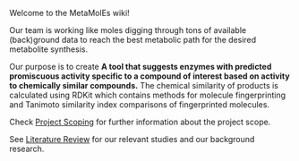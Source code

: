 Welcome to the MetaMolEs wiki!

Our team is working like moles digging through tons of available (back)ground data to reach the best metabolic path for the desired metabolite synthesis.

Our purpose is to create **A tool that suggests enzymes with predicted promiscuous activity specific to a compound of interest based on activity to chemically similar compounds.** The chemical similarity of products is calculated using RDKit which contains methods for molecule fingerprinting and Tanimoto similarity index comparisons of fingerprinted molecules.

Check [Project Scoping](https://github.com/theicechol/metamoles/wiki/Project-Scoping) for further information about the project scope.

See [Literature Review](https://github.com/theicechol/metamoles/wiki/Literature-Review) for our relevant studies and our background research.
